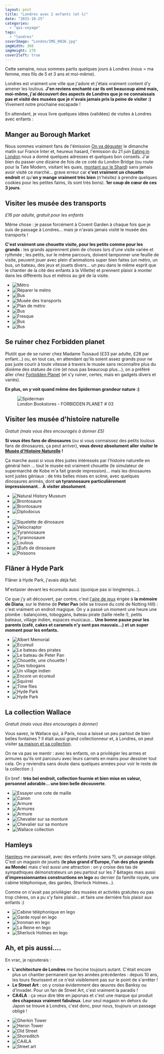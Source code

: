 ```yaml
---
layout: post
title: "Londres avec 2 enfants (et ½)"
date: "2015-10-25"
categories: 
  - "qui-voyage"
tags: 
  - "londres"
coverImage: "London/IMG_0026.jpg"
imgWidth: 360
imgHeight: 270
cover2left: true
---
```


Cette semaine, nous sommes partis quelques jours à Londres (nous = ma femme, mes fils de 5 et 3 ans et moi-même).

Londres est vraiment une ville que j'adore et j'étais vraiment content d'y amener les loulous. **J'en reviens enchanté car ils ont beaucoup aimé mais, moi-même, j'ai découvert des aspects de Londres que je ne connaissais pas et visité des musées que je n'avais jamais pris la peine de visiter :)** Vivement notre prochaine escapade !

En attendant, je vous livre quelques idées (validées) de visites à Londres avec enfants :

## Manger au Borough Market

Nous sommes vraiment fans de l'émission [On va déguster](http://www.franceinter.fr/emission-on-va-deguster) le dimanche matin sur France Inter et, heureux hasard, l'émission du 21 juin [Eating in London](http://www.franceinter.fr/emission-on-va-deguster-eating-in-london) nous a donné quelques adresses et quelques bon conseils. J'ai bien du passer une dizaine de fois de ce coté du London Bridge (ou route pour la Tate Modern, visitant les quais, [montant sur le Shard](/2014/04/un-week-end-a-londres/)) sans jamais avoir visité ce marché... grave erreur car **c'est vraiment un chouette endroit** et qu'**on y mange vraiment très bien** (n'hésitez à prendre quelques cookies pour les petites faims, ils sont très bons). **1er coup de cœur de ces 3 jours**.

## Visiter les musée des transports

_£16 par adulte, gratuit pour les enfants_

Même chose : je passe forcément à Covent Garden à chaque fois que je suis de passage à Londres... mais je n'avais jamais visité le musée des transports !

**C'est vraiment une chouette visite, pour les petits comme pour les grands** : les grands apprennent plein de choses lors d'une visite variée et rythmée ; les petits, sur le même parcours, doivent tamponner une feuille de visite, peuvent jouer avec plein d'animations super bien faites (un métro, un bus, un bateau, des jeux et jouets divers... un peu dans le même esprit que le chantier de la cité des enfants à la Villette) et prennent plaisir à monter dans les différents bus et métros au gré de la visite.

<div id="mt-slider" class="splide">
<div class="splide__track">
<ul class="splide__list">
<li class="splide__slide"><img src="/images/2015/10/London/IMG_0005.jpg" alt="Métro"></li>
<li class="splide__slide"><img src="/images/2015/10/London/IMG_0009.jpg" alt="Réparer le métro"></li>
<li class="splide__slide"><img src="/images/2015/10/London/IMG_0013.jpg" alt="Bus"></li>
<li class="splide__slide"><img src="/images/2015/10/London/IMG_0016.jpg" alt="Musée des transports"></li>
<li class="splide__slide"><img src="/images/2015/10/London/IMG_0017.jpg" alt="Plan de métro"></li>
<li class="splide__slide"><img src="/images/2015/10/London/IMG_0020.jpg" alt="Bus"></li>
<li class="splide__slide"><img src="/images/2015/10/London/IMG_0027.jpg" alt="Fresque"></li>
<li class="splide__slide"><img src="/images/2015/10/London/IMG_0029.jpg" alt="Bus"></li>
<li class="splide__slide"><img src="/images/2015/10/London/IMG_0030.jpg" alt="Bus"></li>
</ul>
</div>
</div>

## Se ruiner chez Forbidden planet

Plutôt que de se ruiner chez Madame Tussaud (£33 par adulte, £28 par enfant...) ou, en tout cas, en attendant qu'ils soient assez grands pour ne pas juste courir à toute vitesse à travers le musée sans reconnaître plus du dixième des statues de cire (et nous pas beaucoup plus...), on a préféré aller chez [Forbidden Planet](https://forbiddenplanet.com/) (et s'y ruiner, certes, mais en gadgets divers et variés).

**En plus, on y voit quand même des Spiderman grandeur nature :)**

<figure style="width: 670px">
	<img src="/images/2015/10/8080998548_b9441fd2b9_z.jpg" alt="Spiderman">
	<figcaption lang="en">London Bookstores - FORBIDDEN PLANET # 03</figcaption>
</figure>

## Visiter les musée d'histoire naturelle

_Gratuit (mais vous êtes encouragés à donner £5)_

**Si vous êtes fans de dinosaures** (ou si vous connaissez des petits loulous fans de dinosaures, ça peut arriver), **vous devez absolument aller visiter le [Musée d'Histoire Naturelle](http://www.nhm.ac.uk/) !**

Ça marche aussi si vous êtes justes intéressés par l'histoire naturelle en général hein ... tout le musée est vraiment chouette (le simulateur de supermarché de Kobe m'a fait grande impression)... mais les dinosaures sont justes géniaux : de très belles mises en scène, avec quelques dinosaures animés, dont **un tyrannosaure particulièrement impressionnant**... **À visiter absolument**.

<div id="mhn-slider" class="splide">
<div class="splide__track">
<ul class="splide__list">
<li class="splide__slide"><img src="/images/2015/10/London/IMG_0050.jpg" alt="Natural History Museum"></li>
<li class="splide__slide"><img src="/images/2015/10/London/IMG_0036.jpg" alt="Brontosaure"></li>
<li class="splide__slide"><img src="/images/2015/10/London/IMG_0037.jpg" alt="Brontosaure"></li>
<li class="splide__slide"><img src="/images/2015/10/London/IMG_0040.jpg" alt="Diplodocus"></li>
<li class="splide__slide"><img src="/images/2015/10/London/IMG_0041.jpg" alt=""></li>
<li class="splide__slide"><img src="/images/2015/10/London/IMG_0042.jpg" alt="Squelette de dinosaure"></li>
<li class="splide__slide"><img src="/images/2015/10/London/IMG_0043.jpg" alt="Velociraptor"></li>
<li class="splide__slide"><img src="/images/2015/10/London/IMG_0044.jpg" alt="Tyrannosaure"></li>
<li class="splide__slide"><img src="/images/2015/10/London/IMG_0045.jpg" alt="Tyrannosaure"></li>
<li class="splide__slide"><img src="/images/2015/10/London/IMG_0046.jpg" alt="Loulous"></li>
<li class="splide__slide"><img src="/images/2015/10/London/IMG_0047.jpg" alt="Œufs de dinsoaure"></li>
<li class="splide__slide"><img src="/images/2015/10/London/IMG_0048.jpg" alt="Poissons"></li>
</ul>
</div>
</div>

## Flâner à Hyde Park

Flâner à Hyde Park, j'avais déjà fait.

M'extasier devant les écureuils aussi (quoique pas si longtemps...).

Ce que j'y ait découvert, par contre, c'est [l'aire de jeux](https://www.royalparks.org.uk/parks/kensington-gardens/things-to-see-and-do/sports-and-leisure/diana-memorial-playground) érigée à **la mémoire de Diana**, sur le thème de **Peter Pan** (elle se trouve du coté de Notting Hill) : c'est vraiment un endroit magique. On y a passé un moment une heure une plombe : balançoires, toboggans, bateau pirate (taille réelle !), petits bateaux, village indien, espaces musicaux... **Une bonne pause pour les parents (café, cakes et caramels n'y sont pas mauvais...) et un super moment pour les enfants.**

<div id="hp-slider" class="splide">
<div class="splide__track">
<ul class="splide__list">
<li class="splide__slide"><img src="/images/2015/10/London/IMG_0051.jpg" alt="Albert Memorial"></li>
<li class="splide__slide"><img src="/images/2015/10/London/IMG_0052.jpg" alt="Ecureuil"></li>
<li class="splide__slide"><img src="/images/2015/10/London/IMG_0054.jpg" alt="Le bateau des pirates"></li>
<li class="splide__slide"><img src="/images/2015/10/London/IMG_0055.jpg" alt="Le bateau de Peter Pan"></li>
<li class="splide__slide"><img src="/images/2015/10/London/IMG_0056.jpg" alt="Chouette, une chouette !"></li>
<li class="splide__slide"><img src="/images/2015/10/London/IMG_0057.jpg" alt="Des tobogans"></li>
<li class="splide__slide"><img src="/images/2015/10/London/IMG_0058.jpg" alt="Un village indien"></li>
<li class="splide__slide"><img src="/images/2015/10/London/IMG_0064.jpg" alt="Encore un écureuil"></li>
<li class="splide__slide"><img src="/images/2015/10/vIMG_0059.jpg" alt="Squirrel"></li>
<li class="splide__slide"><img src="/images/2015/10/London/IMG_0060.jpg" alt="Time flies"></li>
<li class="splide__slide"><img src="/images/2015/10/London/IMG_0061.jpg" alt="Hyde Park"></li>
<li class="splide__slide"><img src="/images/2015/10/London/IMG_0062.jpg" alt="Hyde Park"></li>
</ul>
</div>
</div>

## La collection Wallace

_Gratuit (mais vous êtes encouragés à donner)_

Vous savez, le Wallace qui, à Paris, nous a laissé un peu partout de bien belles fontaines ? Il était aussi grand collectionneur et, à Londres, on peut visiter [sa maison et sa collection](http://www.wallacecollection.org/).

On ne va pas se mentir : avec les enfants, on a privilégier les armes et armures qu'ils ont parcouru avec leurs carnets en mains pour dessiner tout cela. On y reviendra sans doute dans quelques années pour voir le reste de la collection :)

En bref : **très bel endroit, collection fournie et bien mise en valeur, personnel adorable... une bien belle découverte**.

<div id="wallace-slider" class="splide">
<div class="splide__track">
<ul class="splide__list">
<li class="splide__slide"><img src="/images/2015/10/London/IMG_0074.jpg" alt="Essayer une cote de maille"></li>
<li class="splide__slide"><img src="/images/2015/10/London/IMG_0075.jpg" alt="Canon"></li>
<li class="splide__slide"><img src="/images/2015/10/London/IMG_0076.jpg" alt="Armure"></li>
<li class="splide__slide"><img src="/images/2015/10/London/IMG_0077.jpg" alt="Armures"></li>
<li class="splide__slide"><img src="/images/2015/10/London/IMG_0078.jpg" alt="Armure"></li>
<li class="splide__slide"><img src="/images/2015/10/London/IMG_0079.jpg" alt="Chevalier sur sa monture"></li>
<li class="splide__slide"><img src="/images/2015/10/London/IMG_0080.jpg" alt="Chevalier sur sa monture"></li>
<li class="splide__slide"><img src="/images/2015/10/London/IMG_0081.jpg" alt="Wallace collection"></li>
</ul>
</div>
</div>

## Hamleys

[Hamleys](http://www.hamleys.com/) me paraissait, avec des enfants (voire sans ?), un passage obligé. C'est un magasin de jouets (**le plus grand d'Europe, l'un des plus grands au Monde**) mais c'est aussi une attraction : on y croise des tas de sympathiques démonstrateurs un peu partout sur les 7 &étages mais aussi **d'impressionnantes constructions en lego** au dernier (la famille royale, une cabine téléphonique, des gardes, Sherlock Holmes...).

Comme on n'avait pas privilégier des musées et activités gratuites ou pas trop chères, on a pu s'y faire plaisir... et faire une dernière fois plaisir aux enfants :)

<div id="hamleys-slider" class="splide">
<div class="splide__track">
<ul class="splide__list">
<li class="splide__slide"><img src="/images/2015/10/London/IMG_0082.jpg" alt="Cabine téléphonique en lego"></li>
<li class="splide__slide"><img src="/images/2015/10/London/IMG_0083.jpg" alt="Garde royal en lego"></li>
<li class="splide__slide"><img src="/images/2015/10/London/IMG_0084.jpg" alt="Ironman en lego"></li>
<li class="splide__slide"><img src="/images/2015/10/London/IMG_0085.jpg" alt="La Reine en lego"></li>
<li class="splide__slide"><img src="/images/2015/10/London/IMG_0086.jpg" alt="Sherlock Holmes en lego"></li>
</ul>
</div>
</div>

## Ah, et pis aussi....

En vrac, je rajouterais :

- **L'architecture de Londres** me fascine toujours autant. C'était encore plus un chantier permanent que les années précédentes : depuis 10 ans, les tours fleurissent et ce n'est visiblement pas sur le point de s'arrêter !
- **Le Street Art** : on y croise évidemment des œuvres des Banksy ou d'Invader. Pour un fan de Street Art, c'est vraiment la paradis !
- **CA4LA** : ça veux dire tête en japonais et c'est une marque qui produit **des chapeaux vraiment fabuleux**. Leur seul magasin en dehors du Japon se trouve à Londres, c'est donc, pour nous, toujours un passage obligé !

<div id="divers-slider" class="splide">
<div class="splide__track">
<ul class="splide__list">
<li class="splide__slide"><img src="/images/2015/10/London/IMG_0066.jpg" alt="Gherkin Tower"></li>
<li class="splide__slide"><img src="/images/2015/10/London/IMG_0067.jpg" alt="Heron Tower"></li>
<li class="splide__slide"><img src="/images/2015/10/London/IMG_0071.jpg" alt="Old Street"></li>
<li class="splide__slide"><img src="/images/2015/10/London/IMG_0072.jpg" alt="Shoreditch"></li>
<li class="splide__slide"><img src="/images/2015/10/London/IMG_0073.jpg" alt="CA4LA"></li>
<li class="splide__slide"><img src="/images/2015/10/London/IMG_0069.jpg" alt="Street art"></li>
</ul>
</div>
</div>